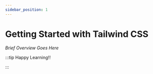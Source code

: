 ```yaml
---
sidebar_position: 1
---
```


# Getting Started with Tailwind CSS

_Brief Overview Goes Here_

:::tip Happy Learning!!

<QuestButton text="Go To Quest" link="" />

:::
